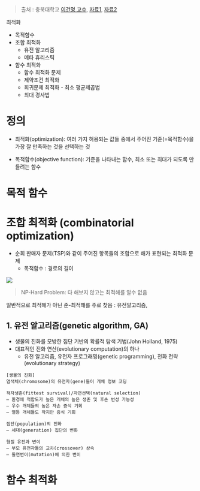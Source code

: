 > 출처 : 충북대학교 [이건명 교수](http://www.kocw.net/home/cview.do?lid=79a36e94d86a2ddc), [자료1](http://elearning.kocw.net/KOCW/document/2016/chungbuk/leegeonmyeong/2.pdf), [자료2](http://elearning.kocw.net/KOCW/document/2016/chungbuk/leegeonmyeong/3.pdf)


최적화 
- 목적함수
- 조합 최적화
    - 유전 알고리즘 
    - 메타 휴리스틱
- 함수 최적화 
    - 함수 최적화 문제
    - 제약조건 최적화 
    - 회귀문제 최적화 - 최소 평균제곱법
    - 최대 경사법 


# 정의 
- 최적화(optimization): 여러 가지 허용되는 값들 중에서 주어진 기준(=목적함수)을 가장 잘 만족하는 것을 선택하는 것

- 목적함수(objective function): 기준을 나타내는 함수, 최소 또는 최대가 되도록 만들려는 함수

# 목적 함수 



# 조합 최적화 (combinatorial optimization)
- 순회 판매자 문제(TSP)와 같이 주어진 항목들의 조합으로 해가 표현되는 최적화 문제
    - 목적함수 : 경로의 길이

![](http://i.imgur.com/sIufSAP.png)

> NP-Hard Problem: 다 해보지 않고는 최적해를 알수 없음

일반적으로 최적해가 아닌 준-최적해를 주로 찾음 : 유전알고리즘, 

## 1. 유전 알고리즘(genetic algorithm, GA)
- 생물의 진화를 모방한 집단 기반의 확률적 탐색 기법(John Holland, 1975)
- 대표적인 진화 연산(evolutionary computation)의 하나
    - 유전 알고리즘, 유전자 프로그래밍(genetic programming), 전화 전략(evolutionary strategy) 


```
[생물의 진화]
염색체(chromosome)의 유전자(gene)들이 개체 정보 코딩

적자생존(fittest survival)/자연선택(natural selection)
– 환경에 적합도가 높은 개체의 높은 생존 및 후손 번성 가능성
– 우수 개체들의 높은 자손 증식 기회
– 열등 개체들도 작지만 증식 기회

집단(population)의 진화
– 세대(generation) 집단의 변화

형질 유전과 변이
– 부모 유전자들의 교차(crossover) 상속
– 돌연변이(mutation)에 의한 변이
```


# 함수 최적화 